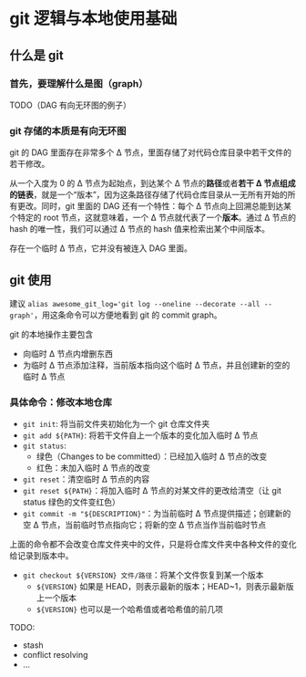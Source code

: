 # git 逻辑与本地使用基础
## 什么是 git
### 首先，要理解什么是图（graph）
TODO（DAG 有向无环图的例子）

### git 存储的本质是有向无环图

git 的 DAG 里面存在非常多个 Δ 节点，里面存储了对代码仓库目录中若干文件的若干修改。

从一个入度为 0 的 Δ 节点为起始点，到达某个 Δ 节点的**路径**或者**若干 Δ 节点组成的链表**，就是一个“版本”，因为这条路径存储了代码仓库目录从一无所有开始的所有更改。同时，git 里面的 DAG 还有一个特性：每个 Δ 节点向上回溯总能到达某个特定的 root 节点，这就意味着，一个 Δ 节点就代表了一个**版本**。通过 Δ 节点的 hash 的唯一性，我们可以通过 Δ 节点的 hash 值来检索出某个中间版本。

存在一个临时 Δ 节点，它并没有被连入 DAG 里面。

## git 使用

建议 `alias awesome_git_log='git log --oneline --decorate --all --graph'`，用这条命令可以方便地看到 git 的 commit graph。

git 的本地操作主要包含

- 向临时 Δ 节点内增删东西
- 为临时 Δ 节点添加注释，当前版本指向这个临时 Δ 节点，并且创建新的空的临时 Δ 节点

### 具体命令：修改本地仓库
- `git init`: 将当前文件夹初始化为一个 git 仓库文件夹
- `git add ${PATH}`: 将若干文件自上一个版本的变化加入临时 Δ 节点
- `git status`:
  - 绿色（Changes to be committed）：已经加入临时 Δ 节点的改变
  - 红色：未加入临时 Δ 节点的改变
- `git reset`：清空临时 Δ 节点的内容
- `git reset ${PATH}`：将加入临时 Δ 节点的对某文件的更改给清空（让 git status 绿色的文件变红色）
- `git commit -m "${DESCRIPTION}"`：为当前临时 Δ 节点提供描述；创建新的空 Δ 节点，当前临时节点指向它；将新的空 Δ 节点当作当前临时节点

上面的命令都不会改变仓库文件夹中的文件，只是将仓库文件夹中各种文件的变化给记录到版本中。

- `git checkout ${VERSION} 文件/路径`：将某个文件恢复到某一个版本
  - `${VERSION}` 如果是 HEAD，则表示最新的版本；HEAD~1，则表示最新版上一个版本
  - `${VERSION}` 也可以是一个哈希值或者哈希值的前几项

TODO:

- stash
- conflict resolving
- ...

